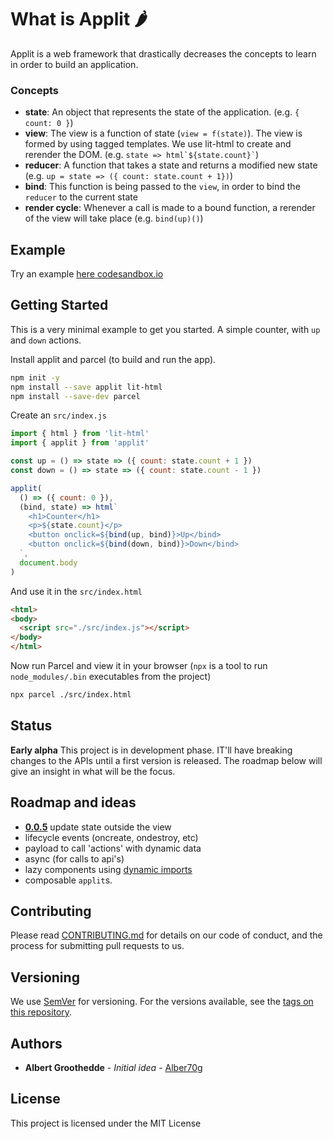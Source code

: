 # What is Applit 🌶

Applit is a web framework that drastically decreases the concepts to learn in order to build an application.

### Concepts

- **state**: An object that represents the state of the application. (e.g. `{ count: 0 }`)
- **view**: The view is a function of state (`view = f(state)`). The view is formed by using tagged templates. We use lit-html to create and rerender the DOM. (e.g. `` state => html`${state.count}` ``)
- **reducer**: A function that takes a state and returns a modified new state   
(e.g. `` up = state => ({ count: state.count + 1}) ``)
- **bind**: This function is being passed to the `view`, in order to bind the `reducer` to the current state
- **render cycle**: Whenever a call is made to a bound function, a rerender of the view will take place (e.g. `` bind(up)() ``)

## Example

Try an example [here codesandbox.io](https://codesandbox.io/embed/xlr2pvmro4)

## Getting Started

This is a very minimal example to get you started. 
A simple counter, with `up` and `down` actions.

Install applit and parcel (to build and run the app).

```bash
npm init -y
npm install --save applit lit-html
npm install --save-dev parcel
```

Create an `src/index.js`

```javascript
import { html } from 'lit-html'
import { applit } from 'applit'

const up = () => state => ({ count: state.count + 1 })
const down = () => state => ({ count: state.count - 1 })

applit(
  () => ({ count: 0 }),
  (bind, state) => html`
    <h1>Counter</h1>
    <p>${state.count}</p>
    <button onclick=${bind(up, bind)}>Up</bind>
    <button onclick=${bind(down, bind)}>Down</bind>
  `,
  document.body
)

```

And use it in the `src/index.html`

```html
<html>
<body>
  <script src="./src/index.js"></script>
</body>
</html>
```

Now run Parcel and view it in your browser 
(`npx` is a tool to run `node_modules/.bin` executables from the project)

```bash
npx parcel ./src/index.html
```

## Status

**Early alpha** This project is in development phase. IT'll have breaking changes to the APIs until a first version is released. The roadmap below will give an insight in what will be the focus.


## Roadmap and ideas
  
  - [**0.0.5**](./CHANGELOG.md#0.0.5) update state outside the view
  - lifecycle events (oncreate, ondestroy, etc)
  - payload to call 'actions' with dynamic data
  - async (for calls to api's)
  - lazy components using [dynamic imports](https://github.com/tc39/proposal-dynamic-import)
  - composable `applit`s. 


## Contributing

Please read [CONTRIBUTING.md](https://gist.github.com/PurpleBooth/b24679402957c63ec426) for details on our code of conduct, and the process for submitting pull requests to us.

## Versioning

We use [SemVer](http://semver.org/) for versioning. For the versions available, see the [tags on this repository](https://github.com/your/project/tags). 

## Authors

* **Albert Groothedde** - *Initial idea* - [Alber70g](https://github.com/alber70g)

## License

This project is licensed under the MIT License

